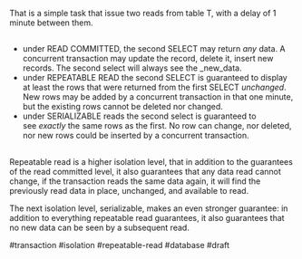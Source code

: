 That is a simple task that issue two reads from table T, with a delay of 1 minute between them. 

## 
-   under READ COMMITTED, the second SELECT may return _any_ data. A concurrent transaction may update the record, delete it, insert new records. The second select will always see the _new_data.
-   under REPEATABLE READ the second SELECT is guaranteed to display at least the rows that were returned from the first SELECT _unchanged_. New rows may be added by a concurrent transaction in that one minute, but the existing rows cannot be deleted nor changed.
-   under SERIALIZABLE reads the second select is guaranteed to see _exactly_ the same rows as the first. No row can change, nor deleted, nor new rows could be inserted by a concurrent transaction.

##

Repeatable read is a higher isolation level, that in addition to the guarantees of the read committed level, it also guarantees that any data read cannot change, if the transaction reads the same data again, it will find the previously read data in place, unchanged, and available to read.

The next isolation level, serializable, makes an even stronger guarantee: in addition to everything repeatable read guarantees, it also guarantees that no new data can be seen by a subsequent read.

#transaction #isolation #repeatable-read #database 
#draft